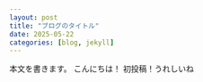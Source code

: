 ```yaml
---
layout: post
title: "ブログのタイトル"
date: 2025-05-22
categories: [blog, jekyll]
---
```

本文を書きます。
こんにちは！
初投稿！うれしいね
